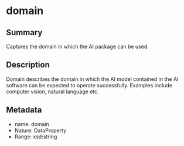 <!-- Automatically generated by spec-parser v2.0.0 on 2023-12-27T15:02:03.969017+00:00 -->
<!-- SPDX-License-Identifier: Community-Spec-1.0 -->

# domain

## Summary

Captures the domain in which the AI package can be used.


## Description

Domain describes the domain in which the AI model contained in the AI software
can be expected to operate successfully. Examples include computer vision, natural language etc.


## Metadata

- name: domain
- Nature: DataProperty
- Range: xsd:string




